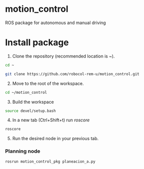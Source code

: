 # motion_control
ROS package for autonomous and manual driving

# Install package

1. Clone the repository (recommended location is ~).

  ```bash
  cd ~
  ```

  ```bash
  git clone https://github.com/robocol-rem-u/motion_control.git
  ```

2. Move to the root of the workspace.

  ```bash
  cd ~/motion_control
  ```

3. Build the workspace

  ```bash
  source devel/setup.bash
  ```

4. In a new tab (Ctrl+Shift+t) run _roscore_

  ```bash
  roscore
  ```

5. Run the desired node in your previous tab.

  ### Planning node
  ```bash
  rosrun motion_control_pkg planeacion_a.py
  ```
